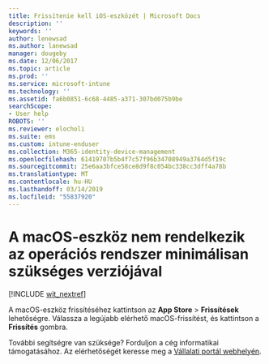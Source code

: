 ```yaml
---
title: Frissítenie kell iOS-eszközét | Microsoft Docs
description: ''
keywords: ''
author: lenewsad
ms.author: lanewsad
manager: dougeby
ms.date: 12/06/2017
ms.topic: article
ms.prod: ''
ms.service: microsoft-intune
ms.technology: ''
ms.assetid: fa6b0851-6c68-4485-a371-307bd075b9be
searchScope:
- User help
ROBOTS: ''
ms.reviewer: elocholi
ms.suite: ems
ms.custom: intune-enduser
ms.collection: M365-identity-device-management
ms.openlocfilehash: 61419707b5b4f7c57f96b34708949a3764d5f19c
ms.sourcegitcommit: 25e6aa3bfce58ce8d9f8c054bc338cc3dff4a78b
ms.translationtype: MT
ms.contentlocale: hu-HU
ms.lasthandoff: 03/14/2019
ms.locfileid: "55837920"
---
```

# <a name="your-macos-device-doesnt-have-the-required-minimum-operating-system-version"></a>A macOS-eszköz nem rendelkezik az operációs rendszer minimálisan szükséges verziójával

[!INCLUDE [wit_nextref](includes/end-user-os-update-guidance.md)]

A macOS-eszköz frissítéséhez kattintson az **App Store** > **Frissítések** lehetőségre. Válassza a legújabb elérhető macOS-frissítést, és kattintson a **Frissítés** gombra.

További segítségre van szüksége? Forduljon a cég informatikai támogatásához. Az elérhetőségét keresse meg a [Vállalati portál webhelyén](https://go.microsoft.com/fwlink/?linkid=2010980).
